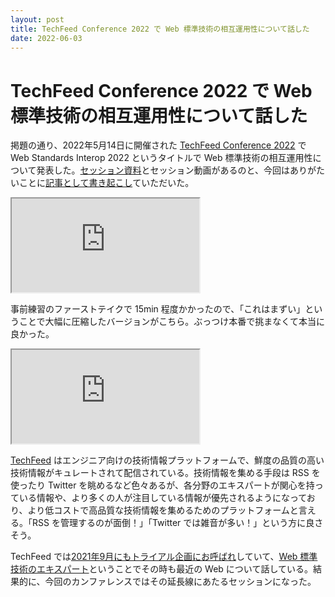 ```yaml
---
layout: post
title: TechFeed Conference 2022 で Web 標準技術の相互運用性について話した
date: 2022-06-03
---
```


# TechFeed Conference 2022 で Web 標準技術の相互運用性について話した

掲題の通り、2022年5月14日に開催された [TechFeed Conference 2022](https://techfeed.io/events/techfeed-conference-2022) で Web Standards Interop 2022 というタイトルで Web 標準技術の相互運用性について発表した。[セッション資料](https://speakerdeck.com/1000ch/web-standards-interop-2022)とセッション動画があるのと、今回はありがたいことに[記事として書き起こし](https://techfeed.io/entries/6298e525ed640020f3f19a58)ていただいた。

<iframe loading="lazy" src="https://docs.google.com/presentation/d/e/2PACX-1vR3l-Aevly6pSAy24yJ_AqPv4bWGzUHohhCGyENvF4QqBXRt1TZ7jp-9bejwRBbp02yxjDBO0EKDlSC/embed?start=false&loop=false&delayms=3000" allowfullscreen="true"></iframe>

事前練習のファーストテイクで 15min 程度かかったので、「これはまずい」ということで大幅に圧縮したバージョンがこちら。ぶっつけ本番で挑まなくて本当に良かった。

<iframe loading="lazy" src="https://www.youtube.com/embed/OcnBnie2XpA?si=PPEO8tV-mYTQRpMl" title="YouTube video player" allow="accelerometer; autoplay; clipboard-write; encrypted-media; gyroscope; picture-in-picture; web-share" allowfullscreen></iframe>

[TechFeed](https://techfeed.io/) はエンジニア向けの技術情報プラットフォームで、鮮度の品質の高い技術情報がキュレートされて配信されている。技術情報を集める手段は RSS を使ったり Twitter を眺めるなど色々あるが、各分野のエキスパートが関心を持っている情報や、より多くの人が注目している情報が優先されるようになっており、より低コストで高品質な技術情報を集めるためのプラットフォームと言える。「RSS を管理するのが面倒！」「Twitter では雑音が多い！」という方に良さそう。

TechFeed では[2021年9月にもトライアル企画にお呼ばれ](https://techfeed.io/entries/6140b08c21fbaf70489303fe)していて、[Web 標準技術のエキスパート](https://techfeed.io/people/@1000ch)ということでその時も最近の Web について話している。結果的に、今回のカンファレンスではその延長線にあたるセッションになった。
